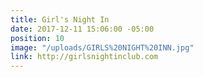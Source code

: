 ```yaml
---
title: Girl's Night In
date: 2017-12-11 15:06:00 -05:00
position: 10
image: "/uploads/GIRLS%20NIGHT%20INN.jpg"
link: http://girlsnightinclub.com
---
```


